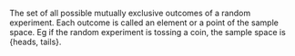 The set of all possible mutually exclusive outcomes of a random
experiment. Each outcome is called an element or a point of the sample
space. Eg if the random experiment is tossing a coin, the sample space
is {heads, tails}.
